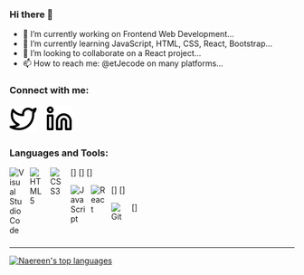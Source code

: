 ### Hi there 👋
- 🔭 I’m currently working on Frontend Web Development...
- 🌱 I’m currently learning JavaScript, HTML, CSS, React, Bootstrap...
- 👯 I’m looking to collaborate on a React project...
- 📫 How to reach me: @etJecode on many platforms...

### Connect with me:

[![website](./img/twitter-light.svg)](https://twitter.com/etJecode#gh-light-mode-only)
&nbsp;&nbsp;
[![website](./img/linkedin-light.svg)](https://linkedin.com/in/feyzan-aydin#gh-light-mode-only)
&nbsp;&nbsp;
### Languages and Tools:

[<img align="left" alt="Visual Studio Code" width="26px" src="https://cdn.jsdelivr.net/gh/devicons/devicon/icons/vscode/vscode-original.svg" style="padding-right:10px;" />]
[<img align="left" alt="HTML5" width="26px" src="https://cdn.jsdelivr.net/gh/devicons/devicon/icons/html5/html5-original.svg" style="padding-right:10px;" />]
[<img align="left" alt="CSS3" width="26px" src="https://cdn.jsdelivr.net/gh/devicons/devicon/icons/css3/css3-original.svg" style="padding-right:10px;" />]
<!-- [<img align="left" alt="Sass" width="26px" src="https://cdn.jsdelivr.net/gh/devicons/devicon/icons/sass/sass-original.svg" style="padding-right:10px;" />] -->
[<img align="left" alt="JavaScript" width="26px" src="https://cdn.jsdelivr.net/gh/devicons/devicon/icons/javascript/javascript-original.svg" style="padding-right:10px;" />]
[<img align="left" alt="React" width="26px" src="https://cdn.jsdelivr.net/gh/devicons/devicon/icons/react/react-original.svg" style="padding-right:10px;" />]
<!-- [<img align="left" alt="Gatsby" width="26px" src="https://cdn.jsdelivr.net/gh/devicons/devicon/icons/gatsby/gatsby-original.svg" style="padding-right:10px;" />] -->
<!-- [<img align="left" alt="GraphQL" width="26px" src="https://cdn.jsdelivr.net/gh/devicons/devicon/icons/graphql/graphql-plain.svg" style="padding-right:10px;" />] -->
<!-- [<img align="left" alt="Node.js" width="26px" src="https://cdn.jsdelivr.net/gh/devicons/devicon/icons/nodejs/nodejs-original.svg" style="padding-right:10px;" />]-->
<!-- [<img align="left" alt="Deno" width="26px" src="./img/deno-light.svg" style="padding-right:10px;" />] -->
<!-- [<img align="left" alt="MongoDB" width="26px" src="https://cdn.jsdelivr.net/gh/devicons/devicon/icons/mongodb/mongodb-original.svg" style="padding-right:10px;" />] -->
<!-- [<img align="left" alt="MySQL" width="26px" src="https://cdn.jsdelivr.net/gh/devicons/devicon/icons/mysql/mysql-original.svg" style="padding-right:10px;" />] -->
[<img align="left" alt="Git" width="26px" src="https://cdn.jsdelivr.net/gh/devicons/devicon/icons/git/git-original.svg" style="padding-right:10px;" />]

<br />
<br />

---


[![Naereen's top languages](https://github-readme-stats.vercel.app/api/top-langs/?username=etJecode&theme=gradient)](https://github.com/etJecode/github-readme-stats)

<!-- <img src="gorsel-link" width="auto"> -->
<!-- ![Github stats 1](https://github-readme-stats.vercel.app/api?username=etJecode&show_icons=true&theme=gradient) -->
<!-- [![Ryo-ma's github trophy](https://github-profile-trophy.vercel.app/?username=etJecode&row=1)](https://github.com/etJecode/github-profile-trophy) -->
<!-- [![Github Badge](https://img.shields.io/badge/-Github-000?style=quare&labelColor=000&logo=Github&logoColor=white&link=link)](link) -->
<!-- [![Instagram Badge](https://img.shields.io/badge/-Instagram-C13584?style=flat-quare&labelColor=C13584&logo=instagram&logoColor=white&link=link)](link) -->
<!-- [![DenverCoder1's github streak](https://github-readme-streak-stats.herokuapp.com/?user=etJecode&theme=gradient)](https://github.com/etJecode/github-readme-streak-stats) -->
<!-- [![Medium Badge](https://img.shields.io/badge/-Medium-757575?style=flat-quare&labelColor=757575&logo=Medium&logoColor=white&link=link)](link) -->
<!-- [![Blogger Badge](https://img.shields.io/badge/-Blogger-FF9800?style=flat-quare&labelColor=FF9800&logo=Blogger&logoColor=white&link=link)](link) -->
<!-- [![Anurag's github stats](https://github-readme-stats.vercel.app/api?username=etJecode&theme=blue-green)](https://github.com/etJecode/github-readme-stats) -->
<!-- ![Github stats 2](https://github-readme-stats.vercel.app/api?username=etJecode&show_icons=true&theme=radical) -->

<!--
**etJecode/etJecode** is a ✨ _special_ ✨ repository because its `README.md` (this file) appears on your GitHub profile.

Here are some ideas to get you started:

- 🔭 I’m currently working on Frontend Web Development...
- 🌱 I’m currently learning JavaScript, HTML, CSS, React, Bootstrap...
- 👯 I’m looking to collaborate on a React project...
- 🤔 I’m looking for help with finding new projects to work on...
- 💬 Ask me about anything, I'd be glad to help you whenever I can...
- 📫 How to reach me: @etJecode on many platforms...
- 😄 Pronouns: she/her...
- ⚡ Fun fact: I can stop the world from spinning if I want...
-->
